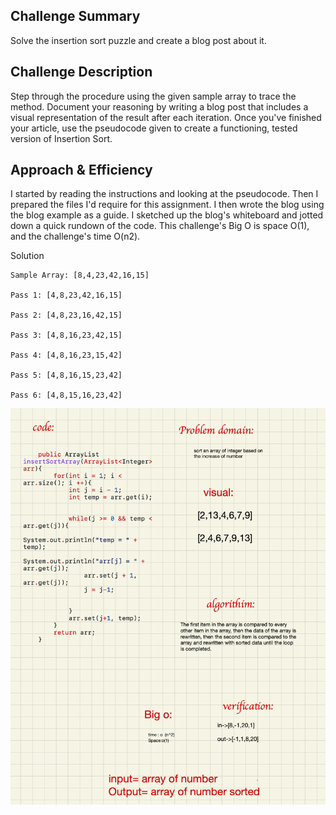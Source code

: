 ## Challenge Summary

Solve the insertion sort puzzle and create a blog post about it.

## Challenge Description

Step through the procedure using the given sample array to trace the method. Document your reasoning
by writing a blog post that includes a visual representation of the result after each iteration.
Once you've finished your article, use the pseudocode given to create a functioning, tested version
of Insertion Sort.

## Approach & Efficiency

I started by reading the instructions and looking at the pseudocode. Then I prepared the files I'd
require for this assignment. I then wrote the blog using the blog example as a guide. I sketched up
the blog's whiteboard and jotted down a quick rundown of the code. This challenge's Big O is space
O(1), and the challenge's time O(n2).

Solution

```
Sample Array: [8,4,23,42,16,15]

Pass 1: [4,8,23,42,16,15]

Pass 2: [4,8,23,16,42,15]

Pass 3: [4,8,16,23,42,15]

Pass 4: [4,8,16,23,15,42]

Pass 5: [4,8,16,15,23,42]

Pass 6: [4,8,15,16,23,42]
```

![Step 1](w.png)